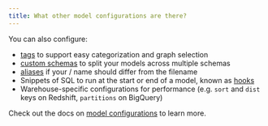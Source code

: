 ```yaml
---
title: What other model configurations are there?
---
```

You can also configure:
* [tags](resource-configs/tags) to support easy categorization and graph selection
* [custom schemas](resource-configs/schema) to split your models across multiple schemas
* [aliases](resource-configs/alias) if your <Term id="view" />/<Term id="table" /> name should differ from the filename
* Snippets of SQL to run at the start or end of a model, known as [hooks](hooks-operations)
* Warehouse-specific configurations for performance (e.g. `sort` and `dist` keys on Redshift, `partitions` on BigQuery)

Check out the docs on [model configurations](model-configs) to learn more.
